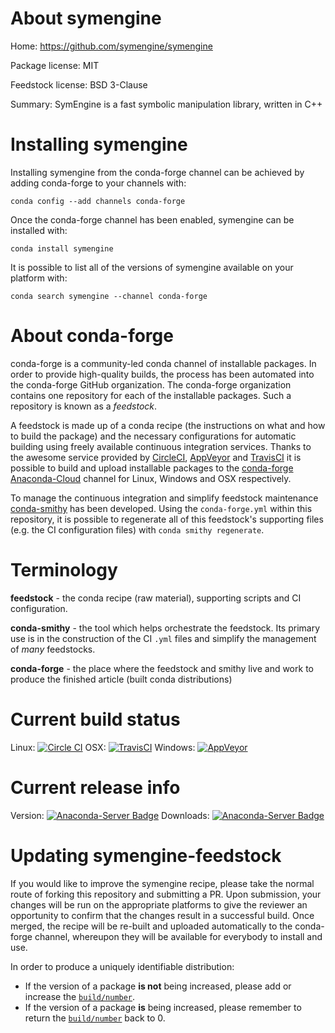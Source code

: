 About symengine
===============

Home: https://github.com/symengine/symengine

Package license: MIT

Feedstock license: BSD 3-Clause

Summary: SymEngine is a fast symbolic manipulation library, written in C++



Installing symengine
====================

Installing symengine from the conda-forge channel can be achieved by adding conda-forge to your channels with:

```
conda config --add channels conda-forge
```

Once the conda-forge channel has been enabled, symengine can be installed with:

```
conda install symengine
```

It is possible to list all of the versions of symengine available on your platform with:

```
conda search symengine --channel conda-forge
```


About conda-forge
=================

conda-forge is a community-led conda channel of installable packages.
In order to provide high-quality builds, the process has been automated into the
conda-forge GitHub organization. The conda-forge organization contains one repository
for each of the installable packages. Such a repository is known as a *feedstock*.

A feedstock is made up of a conda recipe (the instructions on what and how to build
the package) and the necessary configurations for automatic building using freely
available continuous integration services. Thanks to the awesome service provided by
[CircleCI](https://circleci.com/), [AppVeyor](http://www.appveyor.com/)
and [TravisCI](https://travis-ci.org/) it is possible to build and upload installable
packages to the [conda-forge](https://anaconda.org/conda-forge)
[Anaconda-Cloud](http://docs.anaconda.org/) channel for Linux, Windows and OSX respectively.

To manage the continuous integration and simplify feedstock maintenance
[conda-smithy](http://github.com/conda-forge/conda-smithy) has been developed.
Using the ``conda-forge.yml`` within this repository, it is possible to regenerate all of
this feedstock's supporting files (e.g. the CI configuration files) with ``conda smithy regenerate``.


Terminology
===========

**feedstock** - the conda recipe (raw material), supporting scripts and CI configuration.

**conda-smithy** - the tool which helps orchestrate the feedstock.
                   Its primary use is in the construction of the CI ``.yml`` files
                   and simplify the management of *many* feedstocks.

**conda-forge** - the place where the feedstock and smithy live and work to
                  produce the finished article (built conda distributions)

Current build status
====================

Linux: [![Circle CI](https://circleci.com/gh/conda-forge/symengine-feedstock.svg?style=svg)](https://circleci.com/gh/conda-forge/symengine-feedstock)
OSX: [![TravisCI](https://travis-ci.org/conda-forge/symengine-feedstock.svg?branch=master)](https://travis-ci.org/conda-forge/symengine-feedstock)
Windows: [![AppVeyor](https://ci.appveyor.com/api/projects/status/github/conda-forge/symengine-feedstock?svg=True)](https://ci.appveyor.com/project/conda-forge/symengine-feedstock/branch/master)

Current release info
====================
Version: [![Anaconda-Server Badge](https://anaconda.org/conda-forge/symengine/badges/version.svg)](https://anaconda.org/conda-forge/symengine)
Downloads: [![Anaconda-Server Badge](https://anaconda.org/conda-forge/symengine/badges/downloads.svg)](https://anaconda.org/conda-forge/symengine)


Updating symengine-feedstock
============================

If you would like to improve the symengine recipe, please take the normal
route of forking this repository and submitting a PR. Upon submission, your changes will
be run on the appropriate platforms to give the reviewer an opportunity to confirm that the
changes result in a successful build. Once merged, the recipe will be re-built and uploaded
automatically to the conda-forge channel, whereupon they will be available for everybody to
install and use.

In order to produce a uniquely identifiable distribution:
 * If the version of a package **is not** being increased, please add or increase
   the [``build/number``](http://conda.pydata.org/docs/building/meta-yaml.html#build-number-and-string).
 * If the version of a package **is** being increased, please remember to return
   the [``build/number``](http://conda.pydata.org/docs/building/meta-yaml.html#build-number-and-string)
   back to 0.
